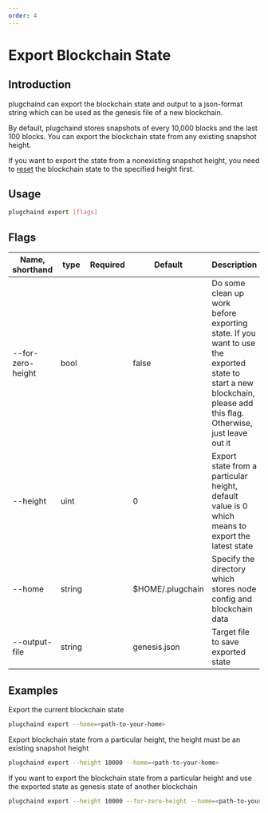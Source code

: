 ```yaml
---
order: 4
---
```


# Export Blockchain State

## Introduction

plugchaind can export the blockchain state and output to a json-format string which can be used as the genesis file of a new blockchain.

By default, plugchaind stores snapshots of every 10,000 blocks and the last 100 blocks. You can export the blockchain state from any existing snapshot height.

If you want to export the state from a nonexisting snapshot height, you need to [reset](local-testnet.md#plugchaind-reset) the blockchain state to the specified height first.

## Usage

```bash
plugchaind export [flags]
```

## Flags

| Name, shorthand   | type   | Required | Default      | Description                                                                                                                                                       |
| ----------------- | ------ | -------- | ------------ | ----------------------------------------------------------------------------------------------------------------------------------------------------------------- |
| --for-zero-height | bool   |          | false        | Do some clean up work before exporting state. If you want to use the exported state to start a new blockchain, please add this flag. Otherwise, just leave out it |
| --height          | uint   |          | 0            | Export state from a particular height, default value is 0 which means to export the latest state                                                                  |
| --home            | string |          | $HOME/.plugchain  | Specify the directory which stores node config and blockchain data                                                                                                |
| --output-file     | string |          | genesis.json | Target file to save exported state                                                                                                                                |

## Examples

Export the current blockchain state

```bash
plugchaind export --home=<path-to-your-home>
```

Export blockchain state from a particular height, the height must be an existing snapshot height

```bash
plugchaind export --height 10000 --home=<path-to-your-home>
```

If you want to export the blockchain state from a particular height and use the exported state as genesis state of another blockchain

```bash
plugchaind export --height 10000 --for-zero-height --home=<path-to-your-home>
```
